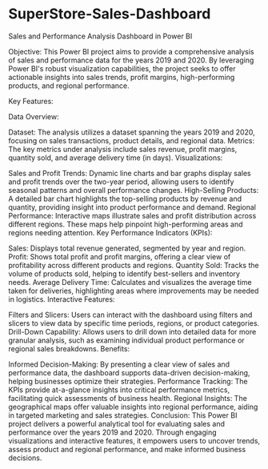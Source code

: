 # SuperStore-Sales-Dashboard
Sales and Performance Analysis Dashboard in Power BI

Objective:
This Power BI project aims to provide a comprehensive analysis of sales and performance data for the years 2019 and 2020. By leveraging Power BI's robust visualization capabilities, the project seeks to offer actionable insights into sales trends, profit margins, high-performing products, and regional performance.

Key Features:

Data Overview:

Dataset: The analysis utilizes a dataset spanning the years 2019 and 2020, focusing on sales transactions, product details, and regional data.
Metrics: The key metrics under analysis include sales revenue, profit margins, quantity sold, and average delivery time (in days).
Visualizations:

Sales and Profit Trends: Dynamic line charts and bar graphs display sales and profit trends over the two-year period, allowing users to identify seasonal patterns and overall performance changes.
High-Selling Products: A detailed bar chart highlights the top-selling products by revenue and quantity, providing insight into product performance and demand.
Regional Performance: Interactive maps illustrate sales and profit distribution across different regions. These maps help pinpoint high-performing areas and regions needing attention.
Key Performance Indicators (KPIs):

Sales: Displays total revenue generated, segmented by year and region.
Profit: Shows total profit and profit margins, offering a clear view of profitability across different products and regions.
Quantity Sold: Tracks the volume of products sold, helping to identify best-sellers and inventory needs.
Average Delivery Time: Calculates and visualizes the average time taken for deliveries, highlighting areas where improvements may be needed in logistics.
Interactive Features:

Filters and Slicers: Users can interact with the dashboard using filters and slicers to view data by specific time periods, regions, or product categories.
Drill-Down Capability: Allows users to drill down into detailed data for more granular analysis, such as examining individual product performance or regional sales breakdowns.
Benefits:

Informed Decision-Making: By presenting a clear view of sales and performance data, the dashboard supports data-driven decision-making, helping businesses optimize their strategies.
Performance Tracking: The KPIs provide at-a-glance insights into critical performance metrics, facilitating quick assessments of business health.
Regional Insights: The geographical maps offer valuable insights into regional performance, aiding in targeted marketing and sales strategies.
Conclusion:
This Power BI project delivers a powerful analytical tool for evaluating sales and performance over the years 2019 and 2020. Through engaging visualizations and interactive features, it empowers users to uncover trends, assess product and regional performance, and make informed business decisions.
